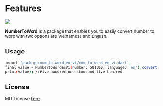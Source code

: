 # Features

[![](https://img.shields.io/pub/v/num_to_word_en_vi)](https://pub.dev/packages/num_to_word_en_vi)

**NumberToWord** is a package that enables you to easily convert number to word with two options are Vietnamese and English.
## Usage
```sh
import 'package:num_to_word_en_vi/num_to_word_en_vi.dart';
final value = NumberToWordEnVi(number: 501500, language: 'en').convert();
print(value); //Five hundred one thousand five hundred
``` 
## License
MIT License [here](https://github.com/DoTungLam96/number_to_word_vi_en/blob/main/LICENSE).

